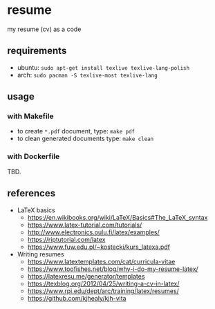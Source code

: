 # resume
my resume (cv) as a code

## requirements
- ubuntu: `sudo apt-get install texlive texlive-lang-polish`
- arch: `sudo pacman -S texlive-most texlive-lang`

## usage

### with Makefile
- to create `*.pdf` document, type: `make pdf`
- to clean generated documents type: `make clean`

### with Dockerfile
TBD.

## references
- LaTeX basics
  - https://en.wikibooks.org/wiki/LaTeX/Basics#The_LaTeX_syntax
  - https://www.latex-tutorial.com/tutorials/
  - http://www.electronics.oulu.fi/latex/examples/
  - https://riptutorial.com/latex
  - https://www.fuw.edu.pl/~kostecki/kurs_latexa.pdf
- Writing resumes
  - https://www.latextemplates.com/cat/curricula-vitae
  - https://www.toofishes.net/blog/why-i-do-my-resume-latex/
  - https://latexresu.me/generator/templates
  - https://texblog.org/2012/04/25/writing-a-cv-in-latex/
  - https://www.rpi.edu/dept/arc/training/latex/resumes/
  - https://github.com/kjhealy/kjh-vita
